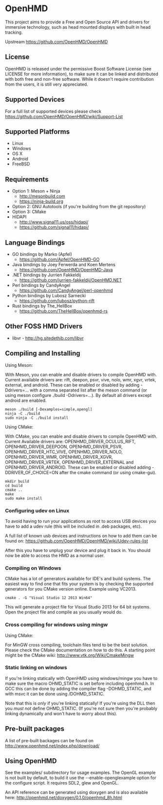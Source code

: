 # OpenHMD
This project aims to provide a Free and Open Source API and drivers for immersive technology, such as head mounted displays with built in head tracking.

Upstream <https://github.com/OpenHMD/OpenHMD>

## License
OpenHMD is released under the permissive Boost Software License (see LICENSE for more information), to make sure it can be linked and distributed with both free and non-free software. While it doesn't require contribution from the users, it is still very appreciated.

## Supported Devices
For a full list of supported devices please check https://github.com/OpenHMD/OpenHMD/wiki/Support-List

## Supported Platforms
  * Linux
  * Windows
  * OS X
  * Android
  * FreeBSD

## Requirements
  * Option 1: Meson + Ninja
    * http://mesonbuild.com
    * https://ninja-build.org
  * Option 2: GNU Autotools (if you're building from the git repository)
  * Option 3: CMake
  * HIDAPI
    * http://www.signal11.us/oss/hidapi/
    * https://github.com/signal11/hidapi/

## Language Bindings
  * GO bindings by Marko (Apfel)
    * https://github.com/Apfel/OpenHMD-GO
  * Java bindings by Joey Ferwerda and Koen Mertens
    * https://github.com/OpenHMD/OpenHMD-Java
  * .NET bindings by Jurrien Fakkeldij
    * https://github.com/jurrien-fakkeldij/OpenHMD.NET
  * Perl bindings by CandyAngel
    * https://github.com/CandyAngel/perl-openhmd
  * Python bindings by Lubosz Sarnecki
    * https://github.com/lubosz/python-rift
  * Rust bindings by The\_HellBox
    * https://github.com/TheHellBox/openhmd-rs
  
## Other FOSS HMD Drivers
  * libvr - http://hg.sitedethib.com/libvr

## Compiling and Installing
Using Meson:

With Meson, you can enable and disable drivers to compile OpenHMD with.
Current available drivers are: rift, deepon, psvr, vive, nolo, wmr, xgvr, vrtek, external, and android.
These can be enabled or disabled by adding -Ddrivers=... with a comma separated list after the meson command (or using meson configure ./build -Ddrivers=...).
By default all drivers except android are enabled.

    meson ./build [-Dexamples=simple,opengl]
    ninja -C ./build
    sudo ninja -C ./build install

Using CMake:

With CMake, you can enable and disable drivers to compile OpenHMD with.
Current Available drivers are: OPENHMD_DRIVER_OCULUS_RIFT, OPENHMD_DRIVER_DEEPOON, OPENHMD_DRIVER_PSVR, OPENHMD_DRIVER_HTC_VIVE, OPENHMD_DRIVER_NOLO, OPENHMD_DRIVER_WMR, OPENHMD_DRIVER_XGVR, OPENHMD_DRIVER_VRTEK, OPENHMD_DRIVER_EXTERNAL and OPENHMD_DRIVER_ANDROID.
These can be enabled or disabled adding -DDRIVER_OF_CHOICE=ON after the cmake command (or using cmake-gui).

    mkdir build
    cd build
    cmake ..
    make
    sudo make install

### Configuring udev on Linux
To avoid having to run your applications as root to access USB devices you have to add a udev rule (this will be included in .deb packages, etc).

A full list of known usb devices and instructions on how to add them can be found on:
https://github.com/OpenHMD/OpenHMD/wiki/Udev-rules-list

After this you have to unplug your device and plug it back in. You should now be able to access the HMD as a normal user.

### Compiling on Windows
CMake has a lot of generators available for IDE's and build systems.
The easiest way to find one that fits your system is by checking the supported generators for you CMake version online.
Example using VC2013.

	cmake . -G "Visual Studio 12 2013 Win64"

This will generate a project file for Visual Studio 2013 for 64 bit systems.
Open the project file and compile as you usually would do.

### Cross compiling for windows using mingw
Using CMake:

For MinGW cross compiling, toolchain files tend to be the best solution.
Please check the CMake documentation on how to do this.
A starting point might be the CMake wiki: http://www.vtk.org/Wiki/CmakeMingw

### Static linking on windows
If you're linking statically with OpenHMD using windows/mingw you have to make sure the macro OHMD_STATIC is set before including openhmd.h. In GCC this can be done by adding the compiler flag -DOHMD_STATIC, and with msvc it can be done using /DOHMD_STATIC.

Note that this is *only* if you're linking statically! If you're using the DLL then you *must not* define OHMD_STATIC. (If you're not sure then you're probably linking dynamically and won't have to worry about this).

## Pre-built packages
A list of pre-built backages can be found on http://www.openhmd.net/index.php/download/

## Using OpenHMD
See the examples/ subdirectory for usage examples. The OpenGL example is not built by default, to build it use the --enable-openglexample option for the configure script. It requires SDL2, glew and OpenGL.

An API reference can be generated using doxygen and is also available here: http://openhmd.net/doxygen/0.1.0/openhmd_8h.html

